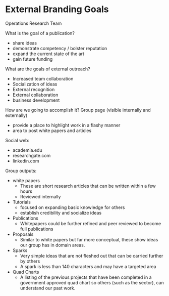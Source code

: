 # External Branding Goals
Operations Research Team

What is the goal of a publication?
- share ideas
- demonstrate competency / bolster reputation
- expand the current state of the art
- gain future funding

What are the goals of external outreach?
- Increased team collaboration
- Socialization of ideas
- External recognition
- External collaboration
- business development

How are we going to accomplish it?
Group page (visible internally and externally)
- provide a place to highlight work in a flashy manner
- area to post white papers and articles 

Social web:
- academia.edu
- researchgate.com
- linkedin.com

Group outputs:
- white papers
    + These are short research articles that can be written within a few hours
    + Reviewed internally
- Tutorials
    + focused on expanding basic knowledge for others
    + establish credibility and socialize ideas
- Publications
    + Whitepapers could be further refined and peer reviewed to become full publications
- Proposals
    + Similar to white papers but far more conceptual, these show ideas our group has in domain areas.
- Sparks
    + Very simple ideas that are not fleshed out that can be carried further by others
    + A spark is less than 140 characters and may have a targeted area
- Quad Charts
    + A listing of the previous projects that have been completed in a government approved quad chart so others (such as the sector), can understand our past work.
